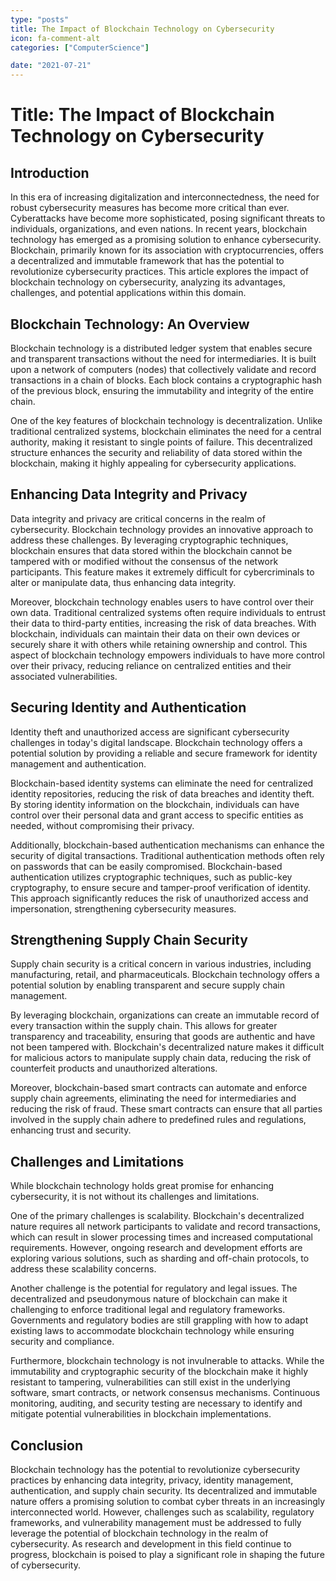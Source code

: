```yaml
---
type: "posts"
title: The Impact of Blockchain Technology on Cybersecurity
icon: fa-comment-alt
categories: ["ComputerScience"]

date: "2021-07-21"
---
```




# Title: The Impact of Blockchain Technology on Cybersecurity

## Introduction

In this era of increasing digitalization and interconnectedness, the need for robust cybersecurity measures has become more critical than ever. Cyberattacks have become more sophisticated, posing significant threats to individuals, organizations, and even nations. In recent years, blockchain technology has emerged as a promising solution to enhance cybersecurity. Blockchain, primarily known for its association with cryptocurrencies, offers a decentralized and immutable framework that has the potential to revolutionize cybersecurity practices. This article explores the impact of blockchain technology on cybersecurity, analyzing its advantages, challenges, and potential applications within this domain.

## Blockchain Technology: An Overview

Blockchain technology is a distributed ledger system that enables secure and transparent transactions without the need for intermediaries. It is built upon a network of computers (nodes) that collectively validate and record transactions in a chain of blocks. Each block contains a cryptographic hash of the previous block, ensuring the immutability and integrity of the entire chain.

One of the key features of blockchain technology is decentralization. Unlike traditional centralized systems, blockchain eliminates the need for a central authority, making it resistant to single points of failure. This decentralized structure enhances the security and reliability of data stored within the blockchain, making it highly appealing for cybersecurity applications.

## Enhancing Data Integrity and Privacy

Data integrity and privacy are critical concerns in the realm of cybersecurity. Blockchain technology provides an innovative approach to address these challenges. By leveraging cryptographic techniques, blockchain ensures that data stored within the blockchain cannot be tampered with or modified without the consensus of the network participants. This feature makes it extremely difficult for cybercriminals to alter or manipulate data, thus enhancing data integrity.

Moreover, blockchain technology enables users to have control over their own data. Traditional centralized systems often require individuals to entrust their data to third-party entities, increasing the risk of data breaches. With blockchain, individuals can maintain their data on their own devices or securely share it with others while retaining ownership and control. This aspect of blockchain technology empowers individuals to have more control over their privacy, reducing reliance on centralized entities and their associated vulnerabilities.

## Securing Identity and Authentication

Identity theft and unauthorized access are significant cybersecurity challenges in today's digital landscape. Blockchain technology offers a potential solution by providing a reliable and secure framework for identity management and authentication.

Blockchain-based identity systems can eliminate the need for centralized identity repositories, reducing the risk of data breaches and identity theft. By storing identity information on the blockchain, individuals can have control over their personal data and grant access to specific entities as needed, without compromising their privacy.

Additionally, blockchain-based authentication mechanisms can enhance the security of digital transactions. Traditional authentication methods often rely on passwords that can be easily compromised. Blockchain-based authentication utilizes cryptographic techniques, such as public-key cryptography, to ensure secure and tamper-proof verification of identity. This approach significantly reduces the risk of unauthorized access and impersonation, strengthening cybersecurity measures.

## Strengthening Supply Chain Security

Supply chain security is a critical concern in various industries, including manufacturing, retail, and pharmaceuticals. Blockchain technology offers a potential solution by enabling transparent and secure supply chain management.

By leveraging blockchain, organizations can create an immutable record of every transaction within the supply chain. This allows for greater transparency and traceability, ensuring that goods are authentic and have not been tampered with. Blockchain's decentralized nature makes it difficult for malicious actors to manipulate supply chain data, reducing the risk of counterfeit products and unauthorized alterations.

Moreover, blockchain-based smart contracts can automate and enforce supply chain agreements, eliminating the need for intermediaries and reducing the risk of fraud. These smart contracts can ensure that all parties involved in the supply chain adhere to predefined rules and regulations, enhancing trust and security.

## Challenges and Limitations

While blockchain technology holds great promise for enhancing cybersecurity, it is not without its challenges and limitations.

One of the primary challenges is scalability. Blockchain's decentralized nature requires all network participants to validate and record transactions, which can result in slower processing times and increased computational requirements. However, ongoing research and development efforts are exploring various solutions, such as sharding and off-chain protocols, to address these scalability concerns.

Another challenge is the potential for regulatory and legal issues. The decentralized and pseudonymous nature of blockchain can make it challenging to enforce traditional legal and regulatory frameworks. Governments and regulatory bodies are still grappling with how to adapt existing laws to accommodate blockchain technology while ensuring security and compliance.

Furthermore, blockchain technology is not invulnerable to attacks. While the immutability and cryptographic security of the blockchain make it highly resistant to tampering, vulnerabilities can still exist in the underlying software, smart contracts, or network consensus mechanisms. Continuous monitoring, auditing, and security testing are necessary to identify and mitigate potential vulnerabilities in blockchain implementations.

## Conclusion

Blockchain technology has the potential to revolutionize cybersecurity practices by enhancing data integrity, privacy, identity management, authentication, and supply chain security. Its decentralized and immutable nature offers a promising solution to combat cyber threats in an increasingly interconnected world. However, challenges such as scalability, regulatory frameworks, and vulnerability management must be addressed to fully leverage the potential of blockchain technology in the realm of cybersecurity. As research and development in this field continue to progress, blockchain is poised to play a significant role in shaping the future of cybersecurity.